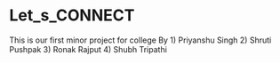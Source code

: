 # Let_s_CONNECT
This is our first minor project for college
By 1) Priyanshu Singh 2) Shruti Pushpak 3) Ronak Rajput 4) Shubh Tripathi

